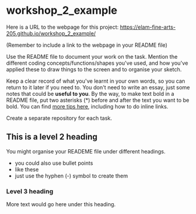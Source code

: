 # workshop_2_example

Here is a URL to the webpage for this project: https://elam-fine-arts-205.github.io/workshop_2_example/

(Remember to include a link to the webpage in your README file)

Use the README file to document your work on the task. Mention the different coding concepts/functions/shapes you've used, and how you've applied these to draw things to the screen and to organise your sketch.

Keep a clear record of what you've learnt in your own words, so you can return to it later if you need to. You don't need to write an essay, just some notes that could be **useful to you**. By the way, to make text bold in a README file, put two asterisks (*) before and after the text you want to be bold. You can find [more tips here](https://docs.github.com/en/get-started/writing-on-github/getting-started-with-writing-and-formatting-on-github/basic-writing-and-formatting-syntax), including how to do inline links.

Create a separate repository for each task.

## This is a level 2 heading

You might organise your READEME file under different headings.

- you could also use bullet points
- like these
- just use the hyphen (-) symbol to create them

### Level 3 heading

More text would go here under this heading.
